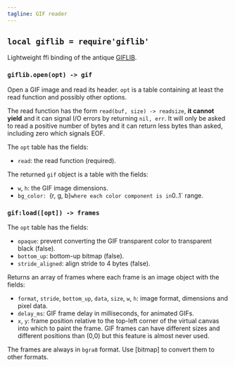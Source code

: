 ```yaml
---
tagline: GIF reader
---
```


## `local giflib = require'giflib'`

Lightweight ffi binding of the antique [GIFLIB][giflib lib].

[giflib lib]: http://sourceforge.net/projects/giflib/

### `giflib.open(opt) -> gif`

Open a GIF image and read its header. `opt` is a table containing at least
the read function and possibly other options.

The read function has the form `read(buf, size) -> readsize`, **it cannot yield**
and it can signal I/O errors by returning `nil, err`. It will only be asked
to read a positive number of bytes and it can return less bytes than asked,
including zero which signals EOF.

The `opt` table has the fields:

* `read`: the read function (required).

The returned `gif` object is a table with the fields:

* `w`, `h`: the GIF image dimensions.
* `bg_color: `{r, g, b}` where each color component is in `0..1` range.

### `gif:load([opt]) -> frames`

The `opt` table has the fields:

* `opaque`: prevent converting the GIF transparent color to transparent black (false).
* `bottom_up`: bottom-up bitmap (false).
* `stride_aligned`: align stride to 4 bytes (false).

Returns an array of frames where each frame is an image object with the fields:

* `format`, `stride`, `bottom_up`, `data`, `size`, `w`, `h`: image format,
dimensions and pixel data.
* `delay_ms`: GIF frame delay in milliseconds, for animated GIFs.
* `x`, `y`: frame position relative to the top-left corner of the virtual
canvas into which to paint the frame. GIF frames can have different
sizes and different positions than (0,0) but this feature is almost
never used.

The frames are always in `bgra8` format. Use [bitmap] to convert them
to other formats.
